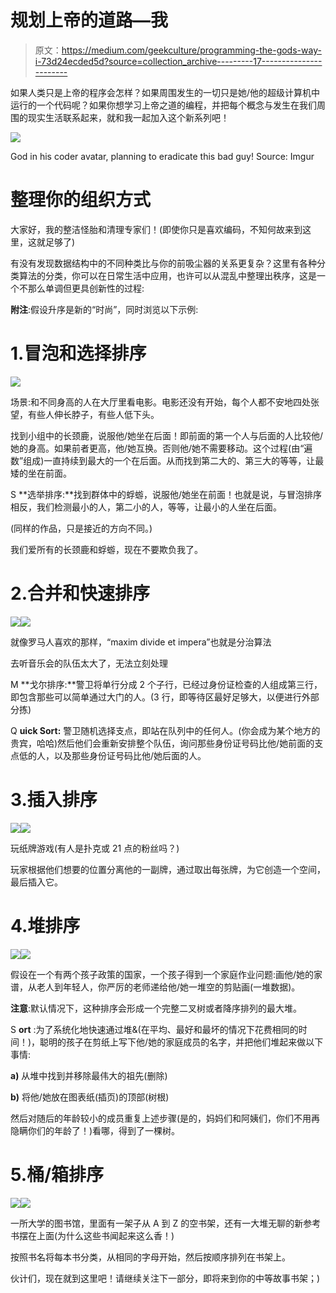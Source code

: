 # 规划上帝的道路—我

> 原文：<https://medium.com/geekculture/programming-the-gods-way-i-73d24ecded5d?source=collection_archive---------17----------------------->

如果人类只是上帝的程序会怎样？如果周围发生的一切只是她/他的超级计算机中运行的一个代码呢？如果你想学习上帝之道的编程，并把每个概念与发生在我们周围的现实生活联系起来，就和我一起加入这个新系列吧！

![](img/aba347bb722d61824412f3529f71aa7c.png)

God in his coder avatar, planning to eradicate this bad guy! Source: Imgur

# 整理你的组织方式

大家好，我的整洁怪胎和清理专家们！(即使你只是喜欢编码，不知何故来到这里，这就足够了)

有没有发现数据结构中的不同种类比与你的前吸尘器的关系更复杂？这里有各种分类算法的分类，你可以在日常生活中应用，也许可以从混乱中整理出秩序，这是一个不那么单调但更具创新性的过程:

**附注**:假设升序是新的“时尚”，同时浏览以下示例:

# 1.冒泡和选择排序

![](img/919d201f87dae43b8f96104aae2a87e7.png)

场景:和不同身高的人在大厅里看电影。电影还没有开始，每个人都不安地四处张望，有些人伸长脖子，有些人低下头。

找到小组中的长颈鹿，说服他/她坐在后面！即前面的第一个人与后面的人比较他/她的身高。如果前者更高，他/她互换。否则他/她不需要移动。这个过程(由“遍数”组成)一直持续到最大的一个在后面。从而找到第二大的、第三大的等等，让最矮的坐在前面。

S **选举排序:**找到群体中的蜉蝣，说服他/她坐在前面！也就是说，与冒泡排序相反，我们检测最小的人，第二小的人，等等，让最小的人坐在后面。

(同样的作品，只是接近的方向不同。)

我们爱所有的长颈鹿和蜉蝣，现在不要欺负我了。

# 2.合并和快速排序

![](img/13b3e4a300a050d491237b620af95710.png)![](img/57c729f6244b8ea8024ff9557acfee65.png)

就像罗马人喜欢的那样，“maxim divide et impera”也就是分治算法

去听音乐会的队伍太大了，无法立刻处理

M **戈尔排序:**警卫将单行分成 2 个子行，已经过身份证检查的人组成第三行，即包含那些可以简单通过大门的人。(3 行，即等待区最好足够大，以便进行外部分拣)

Q **uick Sort:** 警卫随机选择支点，即站在队列中的任何人。(你会成为某个地方的贵宾，哈哈)然后他们会重新安排整个队伍，询问那些身份证号码比他/她前面的支点低的人，以及那些身份证号码比他/她后面的人。

# 3.插入排序

![](img/ac54246314469e8dfa38f76e7728f7ba.png)![](img/60f3f69cd79d86f7d1b2c223564467d3.png)

玩纸牌游戏(有人是扑克或 21 点的粉丝吗？)

玩家根据他们想要的位置分离他的一副牌，通过取出每张牌，为它创造一个空间，最后插入它。

# 4.堆排序

![](img/3ee4af44e77dd9f4f8e21a577233e791.png)![](img/9d6d5cfec14e51b71cfeb2e8b08188bc.png)

假设在一个有两个孩子政策的国家，一个孩子得到一个家庭作业问题:画他/她的家谱，从老人到年轻人，你严厉的老师递给他/她一堆空的剪贴画(一堆数据)。

**注意**:默认情况下，这种排序会形成一个完整二叉树或者降序排列的最大堆。

S **ort** :为了系统化地快速通过堆&(在平均、最好和最坏的情况下花费相同的时间！)，聪明的孩子在剪纸上写下他/她的家庭成员的名字，并把他们堆起来做以下事情:

**a)** 从堆中找到并移除最伟大的祖先(删除)

**b)** 将他/她放在图表纸(插页)的顶部(树根)

然后对随后的年龄较小的成员重复上述步骤(是的，妈妈们和阿姨们，你们不用再隐瞒你们的年龄了！)看哪，得到了一棵树。

# 5.桶/箱排序

![](img/b1ddc3bd2ddee8967b025bc699da4c82.png)![](img/2aea8c8bf18a2bf467ebc8edb41ef854.png)

一所大学的图书馆，里面有一架子从 A 到 Z 的空书架，还有一大堆无聊的新参考书摆在上面(为什么这些书闻起来这么香！)

按照书名将每本书分类，从相同的字母开始，然后按顺序排列在书架上。

伙计们，现在就到这里吧！请继续关注下一部分，即将来到你的中等故事书架；)